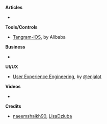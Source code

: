 
**Articles**

*


**Tools/Controls**

* [Tangram-iOS](https://github.com/alibaba/Tangram-iOS), by Alibaba

**Business**

*

**UI/UX**

* [User Experience Engineering](https://blog.prototypr.io/user-experience-engineering-a98c7724d849), by [@enjalot](https://twitter.com/enjalot)

**Videos**

*

**Credits**

* [naeemshaikh90](https://github.com/naeemshaikh90), [LisaDziuba](https://github.com/lisadziuba)
